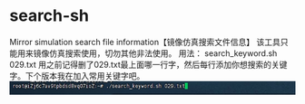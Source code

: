 # search-sh
Mirror simulation search file information【镜像仿真搜索文件信息】
该工具只能用来镜像仿真搜索使用，切勿其他非法使用。
用法： search_keyword.sh 029.txt
用之前记得删了029.txt最上面哪一行字，然后每行添加你想搜索的关键字。下个版本我在加入常用关键字吧。
<img src="https://github.com/by-029/search-sh/blob/main/%E5%BE%AE%E4%BF%A1%E6%88%AA%E5%9B%BE_20240525133537.png" width="650px">
